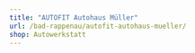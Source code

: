 ```yaml
---
title: "AUTOFIT Autohaus Müller"
url: /bad-rappenau/autofit-autohaus-mueller/
shop: Autowerkstatt
---
```

